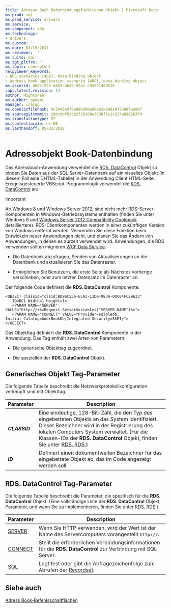 ```yaml
---
title: Adresse Buch Datenbindungsfunktionen Objekt | Microsoft Docs
ms.prod: sql
ms.prod_service: drivers
ms.service: ''
ms.component: ado
ms.technology:
- drivers
ms.custom: ''
ms.date: 01/19/2017
ms.reviewer: ''
ms.suite: sql
ms.tgt_pltfrm: ''
ms.topic: conceptual
helpviewer_keywords:
- RDS scenarios [ADO], data-binding object
- address book application scenario [ADO], data-binding object
ms.assetid: 080c1925-d453-4b89-92ac-c93591490518
caps.latest.revision: 14
author: MightyPen
ms.author: genemi
manager: craigg
ms.openlocfilehash: 4c5945e4f8e89bd60a90da3a9901075b08faa9bf
ms.sourcegitcommit: 2ddc0bfb3ce2f2b160e3638f1c2c237a898263f4
ms.translationtype: MT
ms.contentlocale: de-DE
ms.lasthandoff: 05/03/2018
---
```

# <a name="address-book-data-binding-object"></a>Adressobjekt Book-Datenbindung
Das Adressbuch-Anwendung verwendet die [RDS. DataControl](../../../ado/reference/rds-api/datacontrol-object-rds.md) Objekt so binden Sie Daten aus der SQL Server-Datenbank auf ein visuelles Objekt (in diesem Fall eine DHTML-Tabelle) in der Anwendung Client HTML-Seite. Ereignisgesteuerte VBScript-Programmlogik verwendet die [RDS. DataControl](../../../ado/reference/rds-api/datacontrol-object-rds.md) an:  
  
> [!IMPORTANT]
>  Ab Windows 8 und Windows Server 2012, sind nicht mehr RDS-Server-Komponenten in Windows-Betriebssystems enthalten (finden Sie unter Windows 8 und [Windows Server 2012 Compatibility Cookbook](https://www.microsoft.com/en-us/download/details.aspx?id=27416) detailliertere). RDS-Clientkomponenten werden in einer zukünftigen Version von Windows entfernt werden. Verwenden Sie diese Funktion beim Entwickeln neuer Anwendungen nicht, und planen Sie das Ändern von Anwendungen, in denen es zurzeit verwendet wird. Anwendungen, die RDS verwenden sollten migrieren [WCF Data Service](http://go.microsoft.com/fwlink/?LinkId=199565).  
  
-   Die Datenbank abzufragen, Senden von Aktualisierungen an die Datenbank und aktualisieren Sie das Datenraster.  
  
-   Ermöglichen Sie Benutzern, die erste Seite als Nächstes vorherige verschieben, oder zum letzten Datensatz im Datenraster an.  
  
 Der folgende Code definiert die **RDS. DataControl** Komponente:  
  
```  
<OBJECT classid="clsid:BD96C556-65A3-11D0-983A-00C04FC29E33"  
   ID=DC1 Width=1 Height=1>  
   <PARAM NAME="SERVER" VALUE="http://<%=Request.ServerVariables("SERVER_NAME")%>">  
   <PARAM NAME="CONNECT" VALUE="Provider=sqloledb;  
Initial Catalog=AddrBookDb;Integrated Security=SSPI;">  
</OBJECT>  
```  
  
 Das Objekttag definiert die **RDS. DataControl** Komponente in der Anwendung. Das Tag enthält zwei Arten von Parametern:  
  
-   Die generische Objekttag zugeordnet.  
  
-   Die speziellen der **RDS. DataControl** Objekt.  
  
## <a name="generic-object-tag-parameters"></a>Generisches Objekt Tag-Parameter  
 Die folgende Tabelle beschreibt die Netzwerkprotokollkonfiguration verknüpft sind mit Objekttag.  
  
|Parameter|Description|  
|---------------|-----------------|  
|***CLASSID***|Eine eindeutige, 128-Bit-Zahl, die den Typ des eingebetteten Objekts an das System identifiziert. Dieser Bezeichner wird in der Registrierung des lokalen Computers System verwaltet. (Für die Klassen-IDs der **RDS. DataControl** Objekt, finden Sie unter [RDS. RDS](../../../ado/reference/rds-api/datacontrol-object-rds.md).)|  
|***ID***|Definiert einen dokumentweiten Bezeichner für das eingebettete Objekt ab, das im Code angezeigt werden soll.|  
  
## <a name="rdsdatacontrol-tag-parameters"></a>RDS. DataControl Tag-Parameter  
 Die folgende Tabelle beschreibt die Parameter, die spezifisch für die **RDS. DataControl** Objekt. (Eine vollständige Liste der **RDS. DataControl** Objekt, Parameter, und wann Sie zu implementieren, finden Sie unter [RDS. RDS](../../../ado/reference/rds-api/datacontrol-object-rds.md).)  
  
|Parameter|Description|  
|---------------|-----------------|  
|[SERVER](../../../ado/reference/rds-api/server-property-rds.md)|Wenn Sie HTTP verwenden, wird der Wert ist der Name des Servercomputers vorangestellt `http://`.|  
|[CONNECT](../../../ado/reference/rds-api/connect-property-rds.md)|Stellt die erforderlichen Verbindungsinformationen für die **RDS. DataControl** zur Verbindung mit SQL Server.|  
|[SQL](../../../ado/reference/rds-api/sql-property.md)|Legt fest oder gibt die Abfragezeichenfolge zum Abrufen der [Recordset](../../../ado/reference/ado-api/recordset-object-ado.md).|  
  
## <a name="see-also"></a>Siehe auch  
 [Adress Book-Befehlsschaltflächen](../../../ado/guide/remote-data-service/address-book-command-buttons.md)


